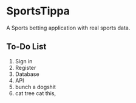 # SportsTippa
A Sports betting application with real sports data.

## To-Do List
1. Sign in
2. Register
2. Database
3. API
4. bunch a dogshit
5. cat tree cat this,
